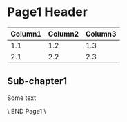 # Page1 Header

| Column1 | Column2 | Column3 |
|---|---|---|
|1.1|1.2|1.3|
|2.1|2.2|2.3|

## Sub-chapter1

Some text

\\ END Page1 \\
